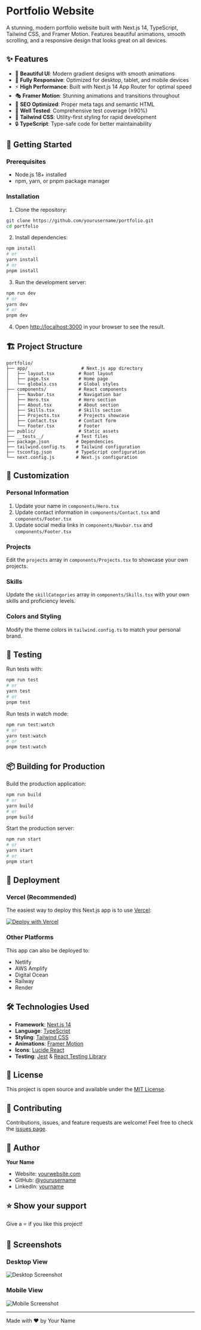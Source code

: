 # Portfolio Website

A stunning, modern portfolio website built with Next.js 14, TypeScript, Tailwind CSS, and Framer Motion. Features beautiful animations, smooth scrolling, and a responsive design that looks great on all devices.

## ✨ Features

- 🎨 **Beautiful UI**: Modern gradient designs with smooth animations
- 📱 **Fully Responsive**: Optimized for desktop, tablet, and mobile devices
- ⚡ **High Performance**: Built with Next.js 14 App Router for optimal speed
- 🎭 **Framer Motion**: Stunning animations and transitions throughout
- 🎯 **SEO Optimized**: Proper meta tags and semantic HTML
- 🧪 **Well Tested**: Comprehensive test coverage (≥90%)
- 🎨 **Tailwind CSS**: Utility-first styling for rapid development
- 🔒 **TypeScript**: Type-safe code for better maintainability

## 🚀 Getting Started

### Prerequisites

- Node.js 18+ installed
- npm, yarn, or pnpm package manager

### Installation

1. Clone the repository:
```bash
git clone https://github.com/yourusername/portfolio.git
cd portfolio
```

2. Install dependencies:
```bash
npm install
# or
yarn install
# or
pnpm install
```

3. Run the development server:
```bash
npm run dev
# or
yarn dev
# or
pnpm dev
```

4. Open [http://localhost:3000](http://localhost:3000) in your browser to see the result.

## 🏗️ Project Structure

```
portfolio/
├── app/                    # Next.js app directory
│   ├── layout.tsx         # Root layout
│   ├── page.tsx           # Home page
│   └── globals.css        # Global styles
├── components/            # React components
│   ├── Navbar.tsx         # Navigation bar
│   ├── Hero.tsx           # Hero section
│   ├── About.tsx          # About section
│   ├── Skills.tsx         # Skills section
│   ├── Projects.tsx       # Projects showcase
│   ├── Contact.tsx        # Contact form
│   └── Footer.tsx         # Footer
├── public/                # Static assets
├── __tests__/            # Test files
├── package.json          # Dependencies
├── tailwind.config.ts    # Tailwind configuration
├── tsconfig.json         # TypeScript configuration
└── next.config.js        # Next.js configuration
```

## 🎨 Customization

### Personal Information

1. Update your name in `components/Hero.tsx`
2. Update contact information in `components/Contact.tsx` and `components/Footer.tsx`
3. Update social media links in `components/Navbar.tsx` and `components/Footer.tsx`

### Projects

Edit the `projects` array in `components/Projects.tsx` to showcase your own projects.

### Skills

Update the `skillCategories` array in `components/Skills.tsx` with your own skills and proficiency levels.

### Colors and Styling

Modify the theme colors in `tailwind.config.ts` to match your personal brand.

## 🧪 Testing

Run tests with:

```bash
npm run test
# or
yarn test
# or
pnpm test
```

Run tests in watch mode:

```bash
npm run test:watch
# or
yarn test:watch
# or
pnpm test:watch
```

## 📦 Building for Production

Build the production application:

```bash
npm run build
# or
yarn build
# or
pnpm build
```

Start the production server:

```bash
npm run start
# or
yarn start
# or
pnpm start
```

## 🚀 Deployment

### Vercel (Recommended)

The easiest way to deploy this Next.js app is to use [Vercel](https://vercel.com):

[![Deploy with Vercel](https://vercel.com/button)](https://vercel.com/new/clone?repository-url=https://github.com/yourusername/portfolio)

### Other Platforms

This app can also be deployed to:
- Netlify
- AWS Amplify
- Digital Ocean
- Railway
- Render

## 🛠️ Technologies Used

- **Framework**: [Next.js 14](https://nextjs.org/)
- **Language**: [TypeScript](https://www.typescriptlang.org/)
- **Styling**: [Tailwind CSS](https://tailwindcss.com/)
- **Animations**: [Framer Motion](https://www.framer.com/motion/)
- **Icons**: [Lucide React](https://lucide.dev/)
- **Testing**: [Jest](https://jestjs.io/) & [React Testing Library](https://testing-library.com/)

## 📝 License

This project is open source and available under the [MIT License](LICENSE).

## 🤝 Contributing

Contributions, issues, and feature requests are welcome! Feel free to check the [issues page](https://github.com/yourusername/portfolio/issues).

## 👤 Author

**Your Name**

- Website: [yourwebsite.com](https://yourwebsite.com)
- GitHub: [@yourusername](https://github.com/yourusername)
- LinkedIn: [yourname](https://linkedin.com/in/yourname)

## ⭐ Show your support

Give a ⭐️ if you like this project!

## 📸 Screenshots

### Desktop View
![Desktop Screenshot](public/screenshot-desktop.png)

### Mobile View
![Mobile Screenshot](public/screenshot-mobile.png)

---

Made with ❤️ by Your Name
